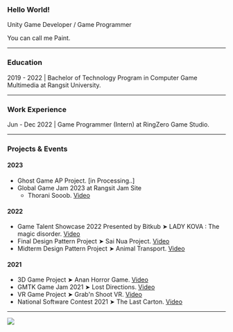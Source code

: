 ### Hello World!

Unity Game Developer / Game Programmer

You can call me Paint.

----
### Education
2019 - 2022 | Bachelor of Technology Program in Computer Game Multimedia at Rangsit University.

----
### Work Experience

Jun - Dec 2022 | Game Programmer (Intern) at RingZero Game Studio.

----
### Projects & Events
#### 2023
- Ghost Game AP Project. [in Processing..]
- Global Game Jam 2023 at Rangsit Jam Site
    - Thorani Sooob. [Video](https://www.youtube.com/watch?v=ckGDauvEDzw)

#### 2022
- Game Talent Showcase 2022 Presented by Bitkub ➤ LADY KOVA : The magic disorder. [Video](https://youtu.be/1_0N6UYaXuQ)
- Final Design Pattern Project ➤ Sai Nua Project. [Video](https://www.youtube.com/watch?v=WEBYt0fmdFo)
- Midterm Design Pattern Project ➤ Animal Transport. [Video](https://www.youtube.com/watch?v=VA8EE3rOgQc)

#### 2021
- 3D Game Project ➤ Anan Horror Game. [Video](https://youtu.be/gApbeT6qsAo)
- GMTK Game Jam 2021 ➤ Lost Directions. [Video](https://youtu.be/JmYGcF_nGXk)
- VR Game Project ➤ Grab'n Shoot VR. [Video](https://youtu.be/WOkTBJXtwHo)
- National Software Contest 2021 ➤ The Last Carton. [Video](https://www.youtube.com/watch?v=Fu30ltSezBw)

----
![](https://komarev.com/ghpvc/?username=Paint-Thanapat&style=flat-square&label=Visitors)
<!--
**Paint-Thanapat/Paint-Thanapat** is a ✨ _special_ ✨ repository because its `README.md` (this file) appears on your GitHub profile.

Here are some ideas to get you started:

- 🔭 I’m currently working on ...
- 🌱 I’m currently learning ...
- 👯 I’m looking to collaborate on ...
- 🤔 I’m looking for help with ...
- 💬 Ask me about ...
- 📫 How to reach me: ...
- 😄 Pronouns: ...
- ⚡ Fun fact: ...
-->
